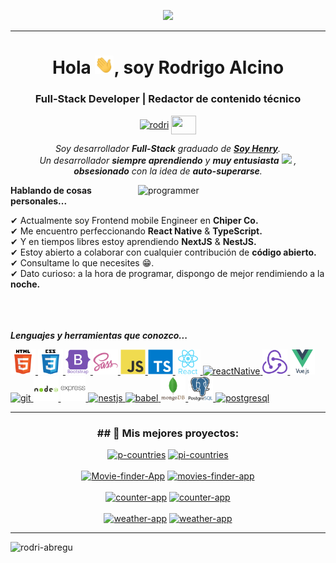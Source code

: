 <p align="center">
    <img src="https://github.com/thompsonemerson/thompsonemerson/raw/master/cover-thompson.png" height="200"/>
  </p>
  <hr>
  <h1 align="center">Hola <img src="https://raw.githubusercontent.com/ABSphreak/ABSphreak/master/gifs/Hi.gif" width="30px">, soy Rodrigo Alcino</h1>
  <h3 align="center">Full-Stack Developer | Redactor de contenido técnico</h3>
  <p align="center">
  <a href="https://www.linkedin.com/in/rodrigoalcino" target="blank"><img align="center" src="https://cdn.jsdelivr.net/npm/simple-icons@3.0.1/icons/linkedin.svg" alt="rodri" height="30" width="40" /></a>
   <a href = "mailto: rodrigo_alcino@hotmail.com"><img align="center" src="https://simpleicons.org/icons/gmail.svg" height="30" width="40" /></a>
  </p>
  </p>
  <p align="center">
    <em>
      Soy desarrollador <b>Full-Stack</b> graduado de <a href="https://www.soyhenry.com/"> <b>Soy Henry</b></a>. <br>
      Un desarrollador <b>siempre aprendiendo</b> y <b>muy entusiasta</b>&nbsp;<img src="https://github.com/TheDudeThatCode/TheDudeThatCode/blob/master/Assets/Developer.gif" width="30px">&nbsp,<br> <b>obsesionado</b>
      con la idea de <b>auto-superarse</b>.
    </em> 
    <br>
  </p>
  
  <img align="right" width=300px alt="programmer" src="https://aleduran.com/wp-content/uploads/lenguajes-programacion-top.gif" />
  
  **Hablando de cosas personales...**
  
  ✔ Actualmente soy Frontend mobile Engineer en **Chiper Co.**<br>
  ✔ Me encuentro perfeccionando **React Native** & **TypeScript.**<br>
  ✔ Y en tiempos libres estoy aprendiendo **NextJS** & **NestJS.**<br>
  ✔ Estoy abierto a colaborar con cualquier contribución de **código abierto.**<br>
  ✔ Consultame lo que necesites 😁.<br>
  ✔ Dato curioso: a la hora de programar, dispongo de mejor rendimiendo a la **noche.** <br><br><br><br>
   
  
***Lenguajes y herramientas que conozco...***
  <p align="left">
  
<p align="left"> <a href="https://www.w3.org/html/" target="_blank"> <img src="https://raw.githubusercontent.com/devicons/devicon/master/icons/html5/html5-original-wordmark.svg" alt="html5" width="40" height="40"/> </a>
<a href="https://www.w3schools.com/css/" target="_blank"> <img src="https://raw.githubusercontent.com/devicons/devicon/master/icons/css3/css3-original-wordmark.svg" alt="css3" width="40" height="40"/> </a>
<a href="https://getbootstrap.com" target="_blank"> <img src="https://raw.githubusercontent.com/devicons/devicon/master/icons/bootstrap/bootstrap-plain-wordmark.svg" alt="bootstrap" width="40" height="40"/> </a>
<a href="https://sass-lang.com" target="_blank"> <img src="https://raw.githubusercontent.com/devicons/devicon/master/icons/sass/sass-original.svg" alt="sass" width="40" height="40"/> </a>
<a href="https://developer.mozilla.org/en-US/docs/Web/JavaScript" target="_blank"> <img src="https://raw.githubusercontent.com/devicons/devicon/master/icons/javascript/javascript-original.svg" alt="javascript" width="40" height="40"/> </a>
<a href="https://www.typescriptlang.org/" target="_blank"> <img src="https://raw.githubusercontent.com/devicons/devicon/master/icons/typescript/typescript-original.svg" alt="typescript" width="40" height="40"/> </a>
<a href="https://reactjs.org/" target="_blank"> <img src="https://raw.githubusercontent.com/devicons/devicon/master/icons/react/react-original-wordmark.svg" alt="react" width="40" height="40"/> </a>
<a href="https://reactnative.dev/" target="_blank"> <img src="https://upload.wikimedia.org/wikipedia/commons/thumb/a/a7/React-icon.svg/2300px-React-icon.svg.png" alt="reactNative" width="40" height="40"/> </a>
<a href="https://redux.js.org" target="_blank"> <img src="https://raw.githubusercontent.com/devicons/devicon/master/icons/redux/redux-original.svg" alt="redux" width="40" height="40"/> </a> 
<a href="https://vuejs.org/" target="_blank"> <img src="https://raw.githubusercontent.com/devicons/devicon/master/icons/vuejs/vuejs-original-wordmark.svg" alt="vuejs" width="40" height="40"/> </a>
<a href="https://git-scm.com/" target="_blank"> <img src="https://www.vectorlogo.zone/logos/git-scm/git-scm-icon.svg" alt="git" width="40" height="40"/> </a>
<a href="https://nodejs.org" target="_blank"> <img src="https://raw.githubusercontent.com/devicons/devicon/master/icons/nodejs/nodejs-original-wordmark.svg" alt="nodejs" width="40" height="40"/> </a> 
<a href="https://expressjs.com" target="_blank"> <img src="https://raw.githubusercontent.com/devicons/devicon/master/icons/express/express-original-wordmark.svg" alt="express" width="40" height="40"/> </a>
<a href="https://nestjs.com/" target="_blank"> <img src="https://www.vectorlogo.zone/logos/nestjs/nestjs-icon.svg" alt="nestjs" width="40" height="40"/>  </a> 
<a href="https://babeljs.io/" target="_blank"> <img src="https://www.vectorlogo.zone/logos/babeljs/babeljs-icon.svg" alt="babel" width="40" height="40"/> </a>
<a href="https://www.mongodb.com/" target="_blank"> <img src="https://raw.githubusercontent.com/devicons/devicon/master/icons/mongodb/mongodb-original-wordmark.svg" alt="mongodb" width="40" height="40"/> </a> 
<a href="https://www.postgresql.org" target="_blank"> <img src="https://raw.githubusercontent.com/devicons/devicon/master/icons/postgresql/postgresql-original-wordmark.svg" alt="postgresql" width="40" height="40"/> </a>
<a href="https://sequelize.org/" target="_blank"> <img src="https://seeklogo.com/images/S/sequelize-logo-9A5075DB9F-seeklogo.com.png" alt="postgresql" width="40" height="40"/> </a>
</p>
 <hr>
<h3 align='center'>## 📘 Mis mejores proyectos:</h3>

<p>
<div align='center'>
<a href="https://github.com/rodriabregu/Country-project-App"><img width="296" height="190" src="https://denvercoder1-github-readme-stats.vercel.app/api/pin/?username=rodriabregu&repo=Country-project-App&hide_border=true&bg_color=1F222E&title_color=F85D7F&icon_color=F8D866&theme=react&show_icons=false" alt="p-countries"></a>
<a href="https://github.com/rodriabregu/Country-project-App" target="_blank"><img width="296" height="190" alt="pi-countries"                        src="https://i.giphy.com/media/ALj4hdUgUt6STWQmO5/giphy.webp" /></a>
</div>
<br />
<div align='center'>
<a href="https://github.com/rodriabregu/movie-finder-app"><img width="296" height="190" src="https://denvercoder1-github-readme-stats.vercel.app/api/pin/?username=rodriabregu&repo=Movie-finder-App&theme=react&bg_color=1F222E&title_color=F85D7F&icon_color=F8D866&hide_border=true&show_icons=false" alt="Movie-finder-App"></a>
<a href="https://github.com/rodriabregu/Movie-finder-App" target="_blank"><img width="296" height="190" alt="movies-finder-app" src="https://i.giphy.com/media/m18NY5MRnCDjQbfGhU/giphy.webp" /></a>
</div>
<br />
<div align='center'>
<a href="https://github.com/rodriabregu/Counter-App"><img width="296" height="190" src="https://denvercoder1-github-readme-stats.vercel.app/api/pin/?username=rodriabregu&repo=Counter-App&theme=react&bg_color=1F222E&title_color=F85D7F&icon_color=F8D866&hide_border=true&show_icons=false" alt="counter-app"></a>
<a href="https://github.com/rodriabregu/Counter-App" target="_blank"><img width="296" height="190" alt="counter-app" src="https://i.giphy.com/media/3pW6siHjdK22jVzEnj/giphy.webp" /></a>
</div>
<br />
<div align='center'>
<a href="https://github.com/rodriabregu/Weather-App"><img width="296" height="190" src="https://denvercoder1-github-readme-stats.vercel.app/api/pin?username=rodriabregu&repo=Weather-App&theme=react&bg_color=1F222E&title_color=F85D7F&icon_color=F8D866&hide_border=true&show_icons=false" alt="weather-app"></a>
<a href="https://github.com/rodriabregu/Weather-App" target="_blank"><img width="296" height="190" alt="weather-app" src="https://i.giphy.com/media/fgxYUKDxbTJ0SCsnjB/giphy.webp" /></a>
</div>
<hr>
</p>

 <p align="left"> <img src="https://komarev.com/ghpvc/?username=akash-chowrasia&label=Profile%20views&color=0e75b6&style=flat" alt="rodri-abregu" /> </p>
